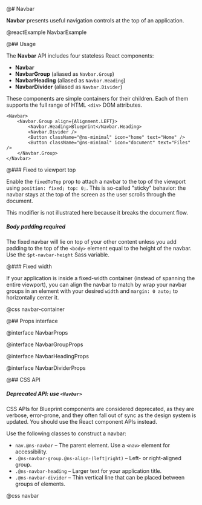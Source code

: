 @# Navbar

__Navbar__ presents useful navigation controls at the top of an application.

@reactExample NavbarExample

@## Usage

The __Navbar__ API includes four stateless React components:

*   __Navbar__
*   __NavbarGroup__ (aliased as `Navbar.Group`)
*   __NavbarHeading__ (aliased as `Navbar.Heading`)
*   __NavbarDivider__ (aliased as `Navbar.Divider`)

These components are simple containers for their children. Each of them supports the full range of HTML `<div>`
DOM attributes.

```tsx
<Navbar>
    <Navbar.Group align={Alignment.LEFT}>
        <Navbar.Heading>Blueprint</Navbar.Heading>
        <Navbar.Divider />
        <Button className="@ns-minimal" icon="home" text="Home" />
        <Button className="@ns-minimal" icon="document" text="Files" />
    </Navbar.Group>
</Navbar>
```

@### Fixed to viewport top

Enable the `fixedToTop` prop to attach a navbar to the top of the viewport using `position: fixed; top: 0;`. This is
so-called "sticky" behavior: the navbar stays at the top of the screen as the user scrolls through the document.

This modifier is not illustrated here because it breaks the document flow.

<div class="@ns-callout @ns-intent-danger @ns-icon-error">
    <h5 class="@ns-heading">Body padding required</h5>
<div class="@ns-callout-body">

The fixed navbar will lie on top of your other content unless you add padding to the top of the `<body>` element equal
to the height of the navbar. Use the `$pt-navbar-height` Sass variable.

</div>
</div>

@### Fixed width

If your application is inside a fixed-width container (instead of spanning the entire viewport), you can align the
navbar to match by wrap your navbar groups in an element with your desired `width` and `margin: 0 auto;` to horizontally
center it.

@css navbar-container

@## Props interface

@interface NavbarProps

@interface NavbarGroupProps

@interface NavbarHeadingProps

@interface NavbarDividerProps

@## CSS API

<div class="@ns-callout @ns-intent-warning @ns-icon-warning-sign">
    <h5 class="@ns-heading">

Deprecated API: use `<Navbar>`

</h5>
<div class="@ns-callout-body">

CSS APIs for Blueprint components are considered deprecated, as they are verbose, error-prone, and they
often fall out of sync as the design system is updated. You should use the React component APIs instead.

</div>
</div>

Use the following classes to construct a navbar:

*   `nav.@ns-navbar` &ndash; The parent element. Use a `<nav>` element for accessibility.
*   `.@ns-navbar-group.@ns-align-(left|right)` &ndash; Left- or right-aligned group.
*   `.@ns-navbar-heading` &ndash; Larger text for your application title.
*   `.@ns-navbar-divider` &ndash; Thin vertical line that can be placed between groups of elements.

@css navbar
